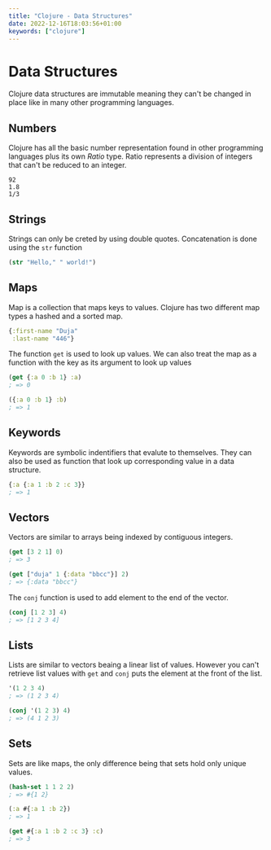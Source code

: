 ```yaml
---
title: "Clojure - Data Structures"
date: 2022-12-16T18:03:56+01:00
keywords: ["clojure"]
---
```


# Data Structures

Clojure data structures are immutable meaning they can't be changed in place
like in many other programming languages.

## Numbers

Clojure has all the basic number representation found in other programming 
languages plus its own *Ratio* type. Ratio represents a division of integers
that can't be reduced to an integer.
```
92
1.8
1/3
```

## Strings

Strings can only be creted by using double quotes. Concatenation is done
using the `str` function
```clojure
(str "Hello," " world!")
```

## Maps

Map is a collection that maps keys to values. Clojure has two different map types
a hashed and a sorted map.
```clojure
{:first-name "Duja"
 :last-name "446"}
```

The function `get` is used to look up values. We can also treat the map as a function
with the key as its argument to look up values
```clojure
(get {:a 0 :b 1} :a)
; => 0

({:a 0 :b 1} :b)
; => 1
```

## Keywords

Keywords are symbolic indentifiers that evalute to themselves. They can also be used
as function that look up corresponding value in a data structure.
```clojure
{:a {:a 1 :b 2 :c 3}}
; => 1
```

## Vectors

Vectors are similar to arrays being indexed by contiguous integers.
```clojure
(get [3 2 1] 0)
; => 3

(get ["duja" 1 {:data "bbcc"}] 2)
; => {:data "bbcc"}
```

The `conj` function is used to add element to the end of the vector.
```clojure
(conj [1 2 3] 4)
; => [1 2 3 4]
```

## Lists

Lists are similar to vectors beaing a linear list of values. However you can't 
retrieve list values with `get` and `conj` puts the element at the front of the list.
```clojure
'(1 2 3 4)
; => (1 2 3 4)

(conj '(1 2 3) 4)
; => (4 1 2 3)
```

## Sets

Sets are like maps, the only difference being that sets hold only unique values.
```clojure
(hash-set 1 1 2 2)
; => #{1 2}

(:a #{:a 1 :b 2})
; => 1

(get #{:a 1 :b 2 :c 3} :c)
; => 3
```
